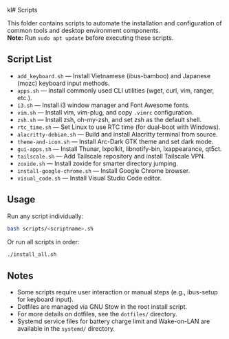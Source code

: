 kl# Scripts

This folder contains scripts to automate the installation and configuration of common tools and desktop environment components.  
**Note:** Run `sudo apt update` before executing these scripts.

## Script List

- `add_keyboard.sh` — Install Vietnamese (ibus-bamboo) and Japanese (mozc) keyboard input methods.
- `apps.sh` — Install commonly used CLI utilities (wget, curl, vim, ranger, etc.).
- `i3.sh` — Install i3 window manager and Font Awesome fonts.
- `vim.sh` — Install vim, vim-plug, and copy `.vimrc` configuration.
- `zsh.sh` — Install zsh, oh-my-zsh, and set zsh as the default shell.
- `rtc_time.sh` — Set Linux to use RTC time (for dual-boot with Windows).
- `alacritty-debian.sh` — Build and install Alacritty terminal from source.
- `theme-and-icon.sh` — Install Arc-Dark GTK theme and set dark mode.
- `gui-apps.sh` — Install Thunar, lxpolkit, libnotify-bin, lxappearance, qt5ct.
- `tailscale.sh` — Add Tailscale repository and install Tailscale VPN.
- `zoxide.sh` — Install zoxide for smarter directory jumping.
- `install-google-chrome.sh` — Install Google Chrome browser.
- `visual_code.sh` — Install Visual Studio Code editor.

## Usage

Run any script individually:
```sh
bash scripts/<scriptname>.sh
```
Or run all scripts in order:
```sh
./install_all.sh
```

## Notes

- Some scripts require user interaction or manual steps (e.g., ibus-setup for keyboard input).
- Dotfiles are managed via GNU Stow in the root install script.
- For more details on dotfiles, see the `dotfiles/` directory.
- Systemd service files for battery charge limit and Wake-on-LAN are available in the `systemd/` directory.

